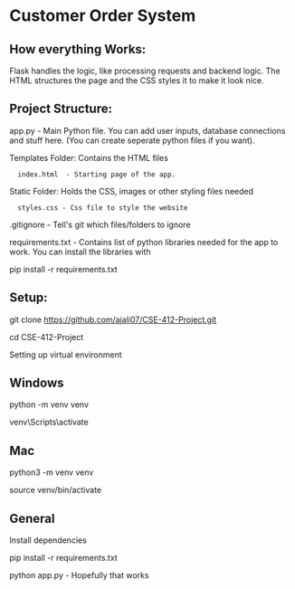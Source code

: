 # Customer Order System
## **How everything Works:**

Flask handles the logic, like processing requests and backend logic.
The HTML structures the page and the CSS styles it to make it look nice.

## Project Structure:
app.py - Main Python file. You can add user inputs, database connections and stuff here. (You can create seperate python files if you want).

Templates Folder:
  Contains the HTML files 
  
      index.html  - Starting page of the app. 

Static Folder:
  Holds the CSS, images or other styling files needed
      
      styles.css - Css file to style the website

.gitignore - Tell's git which files/folders to ignore

requirements.txt - Contains list of python libraries needed for the app to work. You can install the libraries with

pip install -r requirements.txt


## Setup:
git clone https://github.com/ajali07/CSE-412-Project.git

cd CSE-412-Project

Setting up virtual environment

## Windows

python -m venv venv

venv\Scripts\activate

## Mac
python3 -m venv venv

source venv/bin/activate

## General
Install dependencies 

pip install -r requirements.txt

python app.py - Hopefully that works






